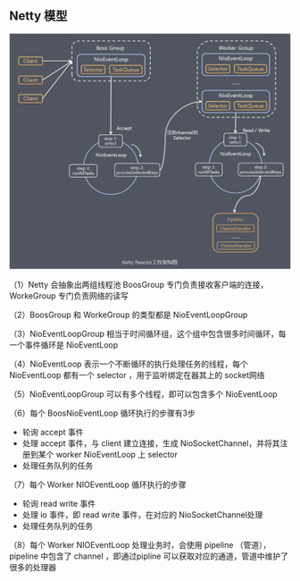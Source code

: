 ## Netty 模型

![服务端Netty Reactor工作架构图](assets/166e428962949a42)

（1）Netty 会抽象出两组线程池 BoosGroup 专门负责接收客户端的连接， WorkeGroup 专门负责网络的读写 

（2）BoosGroup 和 WorkeGroup 的类型都是 NioEventLoopGroup

（3）NioEventLoopGroup 相当于时间循环组，这个组中包含很多时间循环，每一个事件循环是 NioEventLoop

（4）NioEventLoop 表示一个不断循环的执行处理任务的线程，每个 NioEventLoop 都有一个 selector ，用于监听绑定在器其上的 socket网络

（5）NioEventLoopGroup 可以有多个线程，即可以包含多个 NioEventLoop

（6）每个 BoosNioEventLoop 循环执行的步骤有3步

+ 轮询 accept 事件
+ 处理 accept 事件，与 client 建立连接，生成 NioSocketChannel，并将其注册到某个 worker NioEventLoop 上 selector
+ 处理任务队列的任务

（7）每个 Worker NIOEventLoop 循环执行的步骤


+ 轮询 read write 事件
+ 处理 io 事件，即 read write 事件，在对应的 NioSocketChannel处理
+ 处理任务队列的任务

（8）每个 Worker NIOEventLoop 处理业务时，会使用 pipeline （管道），pipeline 中包含了 channel ，即通过pipline 可以获取对应的通道，管道中维护了很多的处理器   